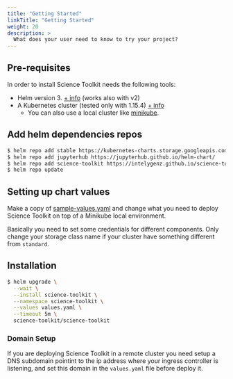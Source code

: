 ```yaml
---
title: "Getting Started"
linkTitle: "Getting Started"
weight: 20
description: >
  What does your user need to know to try your project?
---
```


## Pre-requisites

In order to install Science Toolkit needs the following tools:

- Helm version 3. [+ info](https://helm.sh/) (works also with v2)
- A Kubernetes cluster (tested only with 1.15.4) [+ info](https://kubernetes.io/es/)
  - You can also use a local cluster like [minikube](https://kubernetes.io/docs/setup/learning-environment/minikube/).


## Add helm dependencies repos

```bash
$ helm repo add stable https://kubernetes-charts.storage.googleapis.com
$ helm repo add jupyterhub https://jupyterhub.github.io/helm-chart/
$ helm repo add science-toolkit https://intelygenz.github.io/science-toolkit/helm-chart/
$ helm repo update
```


## Setting up chart values

Make a copy of [sample-values.yaml](https://github.com/intelygenz/science-toolkit/tree/master/helm/example-values.yaml) and change what you need to deploy Science Toolkit on top of a Minikube local environment.

Basically you need to set some credentials for different components. Only change your storage class name if your cluster have something different from `standard`.


## Installation

```bash
$ helm upgrade \
  --wait \
  --install science-toolkit \
  --namespace science-toolkit \
  --values values.yaml \
  --timeout 5m \
  science-toolkit/science-toolkit
```


### Domain Setup

If you are deploying Science Toolkit in a remote cluster you need setup a DNS subdomain pointint to the ip address
where your ingress controller is listening, and set this domain in the `values.yaml` file before deploy it.


